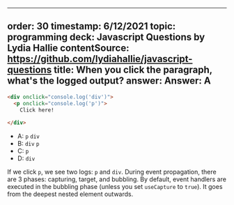 
---
order: 30
timestamp: 6/12/2021
topic: programming
deck: Javascript Questions by Lydia Hallie
contentSource: https://github.com/lydiahallie/javascript-questions
title: When you click the paragraph, what's the logged output?
answer: Answer: A
---

  

```html
<div onclick="console.log('div')">
  <p onclick="console.log('p')">
    Click here!
  
</div>
```

- A: `p` `div`
- B: `div` `p`
- C: `p`
- D: `div`






If we click `p`, we see two logs: `p` and `div`. During event propagation, there are 3 phases: capturing, target, and bubbling. By default, event handlers are executed in the bubbling phase (unless you set `useCapture` to `true`). It goes from the deepest nested element outwards.



